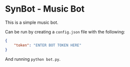 # SynBot - Music Bot
This is a simple music bot.

Can be run by creating a `config.json` file with the following:
```json
{
    "token": "ENTER BOT TOKEN HERE"
}
```
And running `python bot.py`.
